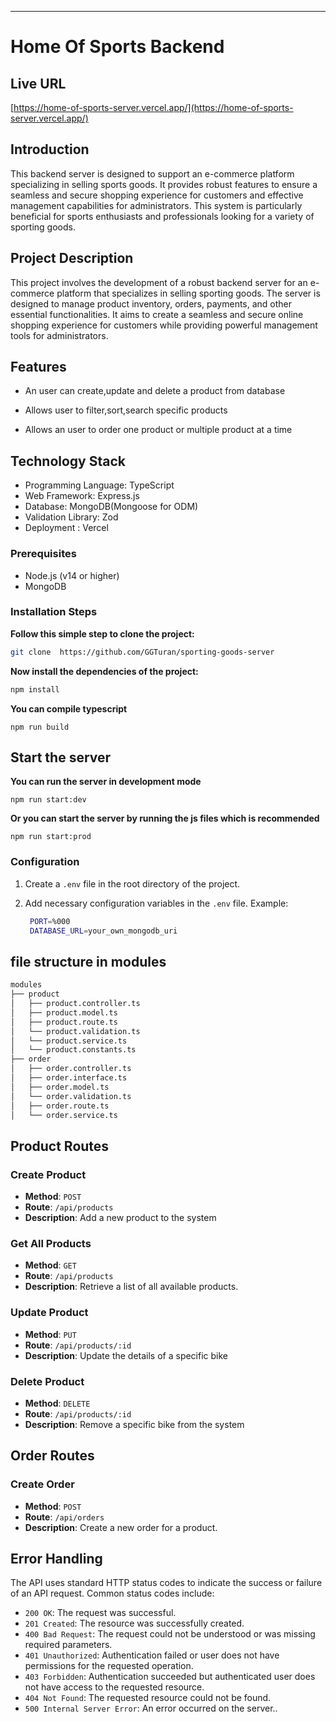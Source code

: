 
---

# Home Of Sports Backend

## Live URL

[https://home-of-sports-server.vercel.app/](https://home-of-sports-server.vercel.app/)

## Introduction
This backend server is designed to support an e-commerce platform specializing in selling sports goods. It provides robust features to ensure a seamless and secure shopping experience for customers and effective management capabilities for administrators. This system is particularly beneficial for sports enthusiasts and professionals looking for a variety of sporting goods.

## Project Description

This project involves the development of a robust backend server for an e-commerce platform that specializes in selling sporting goods. The server is designed to manage  product inventory, orders, payments, and other essential functionalities. It aims to create a seamless and secure online shopping experience for customers while providing powerful management tools for administrators.

## Features

- An user can create,update and delete a product from database
- Allows user to filter,sort,search specific products

- Allows an user to order one product or multiple product at a time

## Technology Stack

- Programming Language: TypeScript
- Web Framework: Express.js
- Database: MongoDB(Mongoose for ODM)
- Validation Library: Zod
- Deployment : Vercel



### Prerequisites

- Node.js (v14 or higher)
- MongoDB

### Installation Steps

**Follow this simple step to clone the project:**

```bash
git clone  https://github.com/GGTuran/sporting-goods-server
```

**Now install the dependencies of the project:**

```bash
npm install
```

**You can compile typescript**

```
npm run build
```

## Start the server

**You can run the server in development mode**

```
npm run start:dev
```

**Or you can start the server by running the js files which is recommended**

```
npm run start:prod
```

### Configuration

1. Create a `.env` file in the root directory of the project.
2. Add necessary configuration variables in the `.env` file.
   Example:


   ```bash
    PORT=%000
    DATABASE_URL=your_own_mongodb_uri
   
   ```

 ## file structure in modules

```bash
modules
├── product
│   ├── product.controller.ts
│   ├── product.model.ts
│   ├── product.route.ts
│   └── product.validation.ts
│   └── product.service.ts
│   └── product.constants.ts
├── order
│   ├── order.controller.ts
│   ├── order.interface.ts
│   ├── order.model.ts
│   └── order.validation.ts
│   ├── order.route.ts
│   └── order.service.ts

```


## Product Routes

### Create Product

- **Method**: `POST`
- **Route**: `/api/products`
- **Description**: Add a new product to the system 

### Get All Products

- **Method**: `GET`
- **Route**: `/api/products`
- **Description**: Retrieve a list of all available products.

### Update Product

- **Method**: `PUT`
- **Route**: `/api/products/:id`
- **Description**: Update the details of a specific bike 

### Delete Product

- **Method**: `DELETE`
- **Route**: `/api/products/:id`
- **Description**: Remove a specific bike from the system 


## Order Routes

### Create Order

- **Method**: `POST`
- **Route**: `/api/orders`
- **Description**: Create a new order for a product.

## Error Handling

The API uses standard HTTP status codes to indicate the success or failure of an API request. Common status codes include:

- `200 OK`: The request was successful.
- `201 Created`: The resource was successfully created.
- `400 Bad Request`: The request could not be understood or was missing required parameters.
- `401 Unauthorized`: Authentication failed or user does not have permissions for the requested operation.
- `403 Forbidden`: Authentication succeeded but authenticated user does not have access to the requested resource.
- `404 Not Found`: The requested resource could not be found.
- `500 Internal Server Error`: An error occurred on the server..